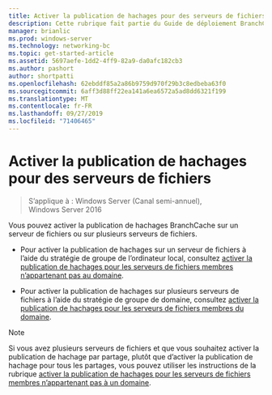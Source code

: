 ```yaml
---
title: Activer la publication de hachages pour des serveurs de fichiers
description: Cette rubrique fait partie du Guide de déploiement BranchCache pour Windows Server 2016, qui montre comment déployer BranchCache en mode de cache distribué et hébergé pour optimiser l’utilisation de la bande passante WAN dans les filiales.
manager: brianlic
ms.prod: windows-server
ms.technology: networking-bc
ms.topic: get-started-article
ms.assetid: 5697aefe-1dd2-4ff9-82a9-da0afc182cb3
ms.author: pashort
author: shortpatti
ms.openlocfilehash: 62ebddf85a2a86b9759d970f29b3c8edbeba63f0
ms.sourcegitcommit: 6aff3d88ff22ea141a6ea6572a5ad8dd6321f199
ms.translationtype: MT
ms.contentlocale: fr-FR
ms.lasthandoff: 09/27/2019
ms.locfileid: "71406465"
---
```

# <a name="enable-hash-publication-for-file-servers"></a>Activer la publication de hachages pour des serveurs de fichiers

>S’applique à : Windows Server (Canal semi-annuel), Windows Server 2016

Vous pouvez activer la publication de hachages BranchCache sur un serveur de fichiers ou sur plusieurs serveurs de fichiers.  
  
-   Pour activer la publication de hachages sur un serveur de fichiers à l’aide du stratégie de groupe de l’ordinateur local, consultez [activer la publication de hachages pour les serveurs de fichiers membres n’appartenant pas au domaine](../../branchcache/deploy/Enable-Hash-Publication-for-Non-Domain-Member-File-Servers.md).  
  
-   Pour activer la publication de hachages sur plusieurs serveurs de fichiers à l’aide du stratégie de groupe de domaine, consultez [activer la publication de hachages pour les serveurs de fichiers membres du domaine](../../branchcache/deploy/Enable-Hash-Publication-for-Domain-Member-File-Servers.md).  
  
> [!NOTE]  
> Si vous avez plusieurs serveurs de fichiers et que vous souhaitez activer la publication de hachage par partage, plutôt que d’activer la publication de hachage pour tous les partages, vous pouvez utiliser les instructions de la rubrique [activer la publication de hachages pour les serveurs de fichiers membres n’appartenant pas à un domaine](Enable-Hash-Publication-for-Non-Domain-Member-File-Servers.md).  
  


